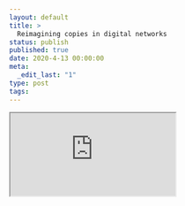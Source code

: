 ```yaml
---
layout: default
title: >
  Reimagining copies in digital networks
status: publish
published: true
date: 2020-4-13 00:00:00
meta:
  _edit_last: "1"
type: post
tags:
---
```

<div  id="qrcode"></div>
<div>
<iframe src="https://researchers.mq.edu.au/en/publications/reimagining-copies-in-digital-networks">
</iframe>
</div>

<script type="text/javascript" src="{site.baseurl}/js/qr/qrcode.js"></script>
<script type="text/javascript">
new QRCode(document.getElementById("qrcode"), "https://researchers.mq.edu.au/en/publications/reimagining-copies-in-digital-networks");
</script>
        